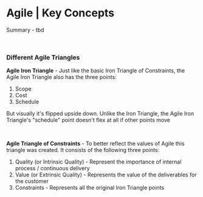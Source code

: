 # Agile | Key Concepts

Summary - tbd

<br>

### Different Agile Triangles

**Agile Iron Triangle** - Just like the basic Iron Triangle of Constraints, the Agile Iron Triangle also has the three points:

1. Scope
2. Cost
3. Schedule

But visually it's flipped upside down. Unlike the Iron Triangle, the Agile Iron Triangle's "schedule" point doesn't flex at all if other points move

<br>

**Agile Triangle of Constraints** - To better reflect the values of Agile this triangle was created. It consists of the following three points:

1. Quality (or Intrinsic Quality) - Represent the importance of internal process / continuous delivery
2. Value (or Extrinsic Quality) - Represents the value of the deliverables for the customer
3. Constraints - Represents all the original Iron Triangle points
